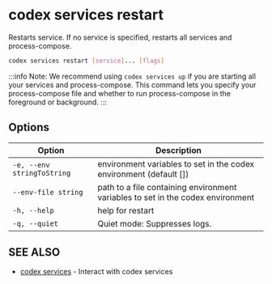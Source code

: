 # codex services restart

Restarts service. If no service is specified, restarts all services and process-compose.

```bash
codex services restart [service]... [flags]
```

:::info
  Note: We recommend using `codex services up` if you are starting all your services and process-compose. This command lets you specify your process-compose file and whether to run process-compose in the foreground or background.
:::

## Options

<!-- Markdown Table of Options -->
| Option | Description |
| --- | --- |
|  `-e, --env stringToString` |  environment variables to set in the codex environment (default []) |
|  `--env-file string` | path to a file containing environment variables to set in the codex environment |
| `-h, --help` | help for restart |
| `-q, --quiet` | Quiet mode: Suppresses logs. |

## SEE ALSO

* [codex services](codex_services.md)	 - Interact with codex services

